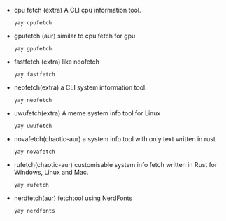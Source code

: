 - cpu fetch (extra)
  A CLI  cpu information tool. 
  ```
  yay cpufetch
  ```
- gpufetch (aur)
  similar to cpu fetch for gpu 
  ```
  yay gpufetch
  ```
- fastfetch (extra)
  like neofetch
  ```
  yay fastfetch
  ```
- neofetch(extra)
  a CLI system information tool.
  ```
  yay neofetch
  ```
- uwufetch(extra)
  A meme system info tool for Linux
  ```
  yay uwufetch
  ```
- novafetch(chaotic-aur)
  a system info tool with only text written in rust .
  ```
  yay novafetch
  ```
- rufetch(chaotic-aur)
   customisable system info fetch written in Rust for Windows, Linux and Mac.
  ```
  yay rufetch
  ```
- nerdfetch(aur)
  fetchtool using NerdFonts
  ```
  yay nerdfonts
  ```